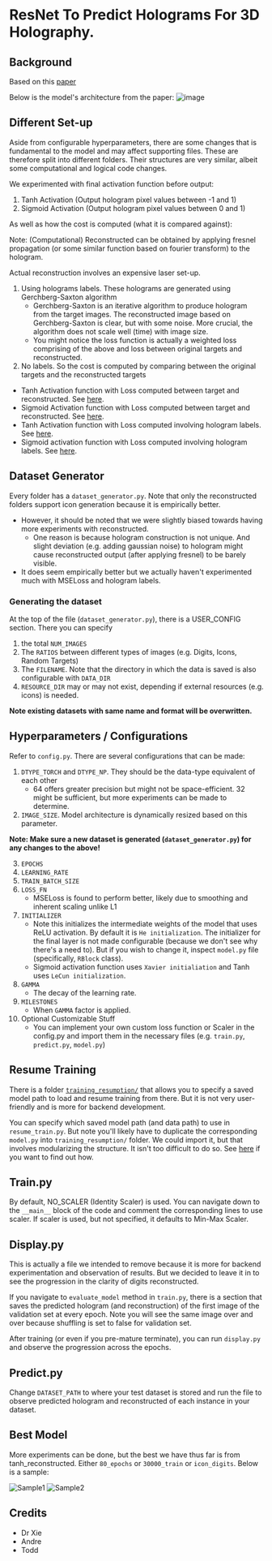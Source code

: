 # ResNet To Predict Holograms For 3D Holography.

## Background
Based on this [paper](../papers/horisaki2018%201.pdf)

Below is the model's architecture from the paper:
![image](./resources/model_architecture.png)


## Different Set-up
Aside from configurable hyperparameters, there are some changes that is fundamental to the model and may affect supporting files. These are therefore split into different folders. Their structures are very similar, albeit some computational and logical code changes. 

We experimented with final activation function before output:
1. Tanh Activation (Output hologram pixel values between -1 and 1)
2. Sigmoid Activation (Output hologram pixel values between 0 and 1)


As well as how the cost is computed (what it is compared against):

Note: (Computational) Reconstructed can be obtained by applying fresnel propagation (or some similar function based on fourier transform) to the hologram.

Actual reconstruction involves an expensive laser set-up.

1. Using holograms labels. These holograms are generated using Gerchberg-Saxton algorithm 
    - Gerchberg-Saxton is an iterative algorithm to produce hologram from the target images. The reconstructed image based on Gerchberg-Saxton is clear, but with some noise. More crucial, the algorithm does not scale well (time) with image size.
    - You might notice the loss function is actually a weighted loss comprising of the above and loss between original targets and reconstructed.
2. No labels. So the cost is computed by comparing between the original targets and the reconstructed targets

- Tanh Activation function with Loss computed between target and reconstructed. See [here](./tanh_reconstructed/).
- Sigmoid Activation function with Loss computed between target and reconstructed. See [here](./sigmoid_reconstructed/).
- Tanh Activation function with Loss computed involving hologram labels. See [here](./tanh_hologram/).
- Sigmoid activation function with Loss computed involving hologram labels. See [here](./sigmoid_hologram/).


## Dataset Generator
Every folder has a `dataset_generator.py`. Note that only the reconstructed folders support icon generation because it is empirically better.
- However, it should be noted that we were slightly biased towards having more experiments with reconstructed.
    - One reason is because hologram construction is not unique. And slight deviation (e.g. adding gaussian noise) to hologram might cause reconstructed output (after applying fresnel) to be barely visible.
- It does seem empirically better but we actually haven't experimented much with MSELoss and hologram labels.


### Generating the dataset
At the top of the file (`dataset_generator.py`), there is a USER_CONFIG section. There you can specify 
1. the total `NUM_IMAGES`
2. The `RATIOS` between different types of images (e.g. Digits, Icons, Random Targets)
3. The `FILENAME`. Note that the directory in which the data is saved is also configurable with `DATA_DIR`
4. `RESOURCE_DIR` may or may not exist, depending if external resources (e.g. icons) is needed.

**Note existing datasets with same name and format will be overwritten.**


## Hyperparameters / Configurations
Refer to `config.py`. There are several configurations that can be made:
1. `DTYPE_TORCH` and `DTYPE_NP`. They should be the data-type equivalent of each other
    - 64 offers greater precision but might not be space-efficient. 32 might be sufficient, but more experiments can be made to determine.
2. `IMAGE_SIZE`. Model architecture is dynamically resized based on this parameter.

**Note: Make sure a new dataset is generated (`dataset_generator.py`) for any changes to the above!**

3. `EPOCHS`
4. `LEARNING_RATE`
5. `TRAIN_BATCH_SIZE`
6. `LOSS_FN`
    - MSELoss is found to perform better, likely due to smoothing and inherent scaling unlike L1
7. `INITIALIZER`
    - Note this initializes the intermediate weights of the model that uses ReLU activation. By default it is `He initialization`.
    The initializer for the final layer is not made configurable (because we don't see why there's a need to). But if you wish to change it, inspect `model.py` file (specifically, `RBlock` class).
    - Sigmoid activation function uses `Xavier initialiation` and Tanh uses `LeCun initialization`.
8. `GAMMA`
    - The decay of the learning rate.
9. `MILESTONES`
    - When `GAMMA` factor is applied.
10. Optional Customizable Stuff
    - You can implement your own custom loss function or Scaler in the config.py and import them in the necessary files (e.g. `train.py`, `predict.py`, `model.py`)


## Resume Training
There is a folder [`training_resumption/`](./training_resumption/) that allows you to specify a saved model path to load and resume training from there. But it is not very user-friendly and is more for backend development. 

You can specify which saved model path (and data path) to use in `resume_train.py`. But note you'll likely have to duplicate the corresponding `model.py` into `training_resumption/` folder. We could import it, but that involves modularizing the structure. It isn't too difficult to do so. See [here](https://medium.com/@ramrajchandradevan/python-init-py-modular-imports-81b746e58aae) if you want to find out how. 

## Train.py
By default, NO_SCALER (Identity Scaler) is used. You can navigate down to the `__main__` block of the code and comment the corresponding lines to use scaler. If scaler is used, but not specified, it defaults to Min-Max Scaler.

## Display.py
This is actually a file we intended to remove because it is more for backend experimentation and observation of results. But we decided to leave it in to see the progression in the clarity of digits reconstructed.

If you navigate to `evaluate_model` method in `train.py`, there is a section that saves the predicted hologram (and reconstruction) of the first image of the validation set at every epoch. Note you will see the same image over and over because shuffling is set to false for validation set.

After training (or even if you pre-mature terminate), you can run `display.py` and observe the progression across the epochs.

## Predict.py
Change `DATASET_PATH` to where your test dataset is stored and run the file to observe predicted hologram and reconstructed of each instance in your dataset.

## Best Model
More experiments can be done, but the best we have thus far is from tanh_reconstructed. Either `80_epochs` or `30000_train` or `icon_digits`. Below is a sample:

![Sample1](./resources/sample1.png)
![Sample2](./resources/sample2.png)


## Credits
- Dr Xie
- Andre
- Todd